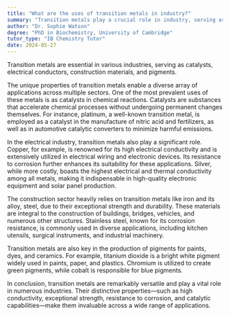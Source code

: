 ```yaml
---
title: "What are the uses of transition metals in industry?"
summary: "Transition metals play a crucial role in industry, serving as catalysts, electrical wiring, construction materials, and pigments, highlighting their versatility and importance in various applications."
author: "Dr. Sophie Watson"
degree: "PhD in Biochemistry, University of Cambridge"
tutor_type: "IB Chemistry Tutor"
date: 2024-05-27
---
```


Transition metals are essential in various industries, serving as catalysts, electrical conductors, construction materials, and pigments.

The unique properties of transition metals enable a diverse array of applications across multiple sectors. One of the most prevalent uses of these metals is as catalysts in chemical reactions. Catalysts are substances that accelerate chemical processes without undergoing permanent changes themselves. For instance, platinum, a well-known transition metal, is employed as a catalyst in the manufacture of nitric acid and fertilizers, as well as in automotive catalytic converters to minimize harmful emissions.

In the electrical industry, transition metals also play a significant role. Copper, for example, is renowned for its high electrical conductivity and is extensively utilized in electrical wiring and electronic devices. Its resistance to corrosion further enhances its suitability for these applications. Silver, while more costly, boasts the highest electrical and thermal conductivity among all metals, making it indispensable in high-quality electronic equipment and solar panel production.

The construction sector heavily relies on transition metals like iron and its alloy, steel, due to their exceptional strength and durability. These materials are integral to the construction of buildings, bridges, vehicles, and numerous other structures. Stainless steel, known for its corrosion resistance, is commonly used in diverse applications, including kitchen utensils, surgical instruments, and industrial machinery.

Transition metals are also key in the production of pigments for paints, dyes, and ceramics. For example, titanium dioxide is a bright white pigment widely used in paints, paper, and plastics. Chromium is utilized to create green pigments, while cobalt is responsible for blue pigments.

In conclusion, transition metals are remarkably versatile and play a vital role in numerous industries. Their distinctive properties—such as high conductivity, exceptional strength, resistance to corrosion, and catalytic capabilities—make them invaluable across a wide range of applications.
    